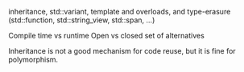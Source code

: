 inheritance, std::variant, template and overloads, and type-erasure (std::function, std::string_view, std::span, ...)

Compile time vs runtime
Open vs closed set of alternatives

Inheritance is not a good mechanism for code reuse, but it is fine for polymorphism.